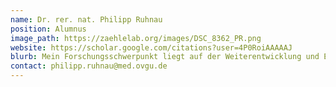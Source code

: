 ```yaml
---
name: Dr. rer. nat. Philipp Ruhnau
position: Alumnus
image_path: https://zaehlelab.org/images/DSC_8362_PR.png
website: https://scholar.google.com/citations?user=4P0RoiAAAAAJ
blurb: Mein Forschungsschwerpunkt liegt auf der Weiterentwicklung und Evaluierung von transkranieller Elektrostimulation zur Beeinflussung von Wahrnehmung sowie dysfunktionaler Hirnaktivität.
contact: philipp.ruhnau@med.ovgu.de
---
```

